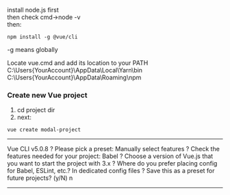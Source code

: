 install node.js first  
then check cmd->node -v    
then:  
```
npm install -g @vue/cli
```  
-g means globally  

Locate vue.cmd and add its location to your PATH  
C:\Users{YourAccount}\AppData\Local\Yarn\bin  
C:\Users{YourAccount}\AppData\Roaming\npm  
 
### Create new Vue project
1. cd project dir
2. next:  
```
vue create modal-project
```

---
Vue CLI v5.0.8
? Please pick a preset: Manually select features
? Check the features needed for your project: Babel
? Choose a version of Vue.js that you want to start the project with 3.x
? Where do you prefer placing config for Babel, ESLint, etc.? In dedicated config files
? Save this as a preset for future projects? (y/N) n

---